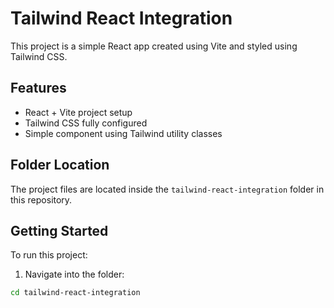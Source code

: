# Tailwind React Integration

This project is a simple React app created using Vite and styled using Tailwind CSS.

## Features
- React + Vite project setup
- Tailwind CSS fully configured
- Simple component using Tailwind utility classes

## Folder Location
The project files are located inside the `tailwind-react-integration` folder in this repository.

## Getting Started
To run this project:

1. Navigate into the folder:

```bash
cd tailwind-react-integration
